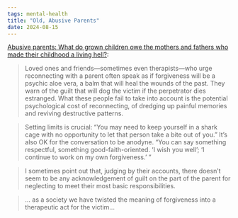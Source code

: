 ```yaml
---
tags: mental-health
title: "Old, Abusive Parents"
date: 2024-08-15
---
```


[Abusive parents: What do grown children owe the mothers and fathers who made their childhood a living hell?](https://slate.com/human-interest/2013/02/abusive-parents-what-do-grown-children-owe-the-mothers-and-fathers-who-made-their-childhood-a-living-hell.html):

> Loved ones and friends—sometimes even therapists—who urge reconnecting with a parent often speak as if forgiveness will be a psychic aloe vera, a balm that will heal the wounds of the past. They warn of the guilt that will dog the victim if the perpetrator dies estranged. What these people fail to take into account is the potential psychological cost of reconnecting, of dredging up painful memories and reviving destructive patterns.

> Setting limits is crucial: “You may need to keep yourself in a shark cage with no opportunity to let that person take a bite out of you.” It’s also OK for the conversation to be anodyne. “You can say something respectful, something good-faith-oriented. ‘I wish you well’; ‘I continue to work on my own forgiveness.’ ”

> I sometimes point out that, judging by their accounts, there doesn’t seem to be any acknowledgement of guilt on the part of the parent for neglecting to meet their most basic responsibilities.

> ... as a society we have twisted the meaning of forgiveness into a therapeutic act for the victim...